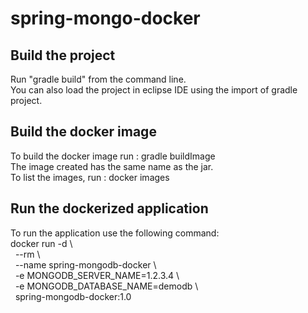 # spring-mongo-docker

## Build the project
Run "gradle build" from the command line. <br />
You can also load the project in eclipse IDE using the import of gradle project. <br />

## Build the docker image
To build the docker image run : gradle buildImage <br />
The image created has the same name as the jar. <br />
To list the images, run : docker images <br />

## Run the dockerized application
To run the application use the following command: <br />
docker run -d \ <br />
&nbsp;&nbsp;--rm \ <br />
&nbsp;&nbsp;--name spring-mongodb-docker \ <br />
&nbsp;&nbsp;-e MONGODB_SERVER_NAME=1.2.3.4 \ <br />
&nbsp;&nbsp;-e MONGODB_DATABASE_NAME=demodb \ <br />
&nbsp;&nbsp;spring-mongodb-docker:1.0 <br />
